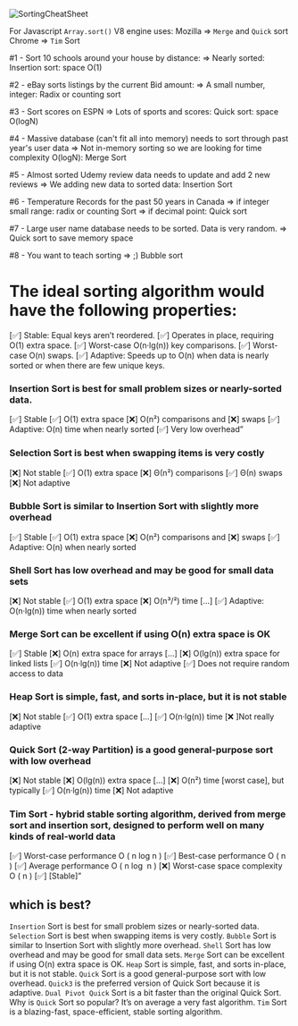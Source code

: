 ![SortingCheatSheet](../../img/Sort.PNG)

For Javascript `Array.sort()` V8 engine uses:
Mozilla =>  `Merge` and `Quick` sort 
Chrome => `Tim` Sort

#1 - Sort 10 schools around your house by distance:
=> Nearly sorted: Insertion sort: space O(1)

#2 - eBay sorts listings by the current Bid amount:
=> A small number, integer: Radix or counting sort

#3 - Sort scores on ESPN
=> Lots of sports and scores: Quick sort: space O(logN)

#4 - Massive database (can't fit all into memory) needs to sort through past year's user data
=> Not in-memory sorting so we are looking for time complexity O(logN): Merge Sort

#5 - Almost sorted Udemy review data needs to update and add 2 new reviews
=> We adding new data to sorted data: Insertion Sort

#6 - Temperature Records for the past 50 years in Canada
=> if integer small range: radix or counting Sort
=> if decimal point: Quick sort

#7 - Large user name database needs to be sorted. Data is very random.
=> Quick sort to save memory space

#8 - You want to teach sorting
=> ;) Bubble sort


# The ideal sorting algorithm would have the following properties:
[✅] Stable: Equal keys aren’t reordered.
[✅] Operates in place, requiring O(1) extra space.
[✅] Worst-case O(n·lg(n)) key comparisons.
[✅] Worst-case O(n) swaps.
[✅] Adaptive: Speeds up to O(n) when data is nearly sorted or when there are few unique keys.


### Insertion Sort is best for small problem sizes or nearly-sorted data.
[✅] Stable
[✅] O(1) extra space
[❌] O(n²) comparisons and [❌] swaps
[✅] Adaptive: O(n) time when nearly sorted
[✅] Very low overhead”


### Selection Sort is best when swapping items is very costly
[❌] Not stable
[✅] O(1) extra space
[❌] Θ(n²) comparisons
[✅] Θ(n) swaps
[❌] Not adaptive


### Bubble Sort is similar to Insertion Sort with slightly more overhead
[✅] Stable
[✅] O(1) extra space
[❌] O(n²) comparisons and [❌] swaps
[✅] Adaptive: O(n) when nearly sorted


### Shell Sort has low overhead and may be good for small data sets
[❌] Not stable
[✅] O(1) extra space
[❌] O(n³/²) time […]
[✅] Adaptive: O(n·lg(n)) time when nearly sorted


### Merge Sort can be excellent if using O(n) extra space is OK
[✅] Stable
[❌] O(n) extra space for arrays […]
[❌] O(lg(n)) extra space for linked lists
[✅] O(n·lg(n)) time
[❌] Not adaptive
[✅] Does not require random access to data


### Heap Sort is simple, fast, and sorts in-place, but it is not stable
[❌] Not stable
[✅] O(1) extra space […]
[✅] O(n·lg(n)) time
[❌ ]Not really adaptive


### Quick Sort (2-way Partition) is a good general-purpose sort with low overhead
[❌] Not stable
[❌] O(lg(n)) extra space […]
[❌] O(n²) time [worst case], but typically [✅] O(n·lg(n)) time
[❌] Not adaptive


### Tim Sort - hybrid stable sorting algorithm, derived from merge sort and insertion sort, designed to perform well on many kinds of real-world data
[✅] Worst-case performance O ( n log⁡ n )
[✅] Best-case performance O ( n )
[✅] Average performance O ( n log ⁡ n )
[❌] Worst-case space complexity O ( n )
[✅] [Stable]”


## which is best?
`Insertion` Sort is best for small problem sizes or nearly-sorted data.
`Selection` Sort is best when swapping items is very costly.
`Bubble` Sort is similar to Insertion Sort with slightly more overhead.
`Shell` Sort has low overhead and may be good for small data sets.
`Merge` Sort can be excellent if using O(n) extra space is OK.
`Heap` Sort is simple, fast, and sorts in-place, but it is not stable.
`Quick` Sort is a good general-purpose sort with low overhead.
`Quick3` is the preferred version of Quick Sort because it is adaptive.
`Dual Pivot Quick` Sort is a bit faster than the original Quick Sort.
Why is `Quick` Sort so popular? It’s on average a very fast algorithm.
`Tim` Sort is a blazing-fast, space-efficient, stable sorting algorithm.